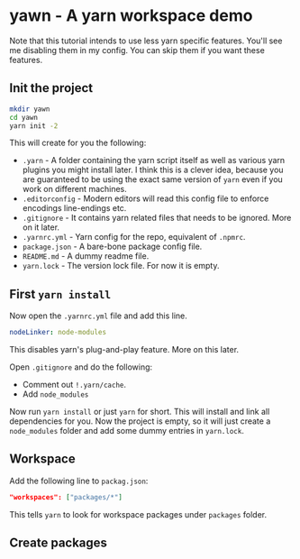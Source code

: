 # yawn - A yarn workspace demo

Note that this tutorial intends to use less yarn specific features. You'll see me disabling them in my config. You can skip them if you want these features.

## Init the project

```sh
mkdir yawn
cd yawn
yarn init -2
```

This will create for you the following:

* `.yarn` - A folder containing the yarn script itself as well as various yarn plugins you might install later. I think this is a clever idea, because you are guaranteed to be using the exact same version of `yarn` even if you work on different machines.
* `.editorconfig` - Modern editors will read this config file to enforce encodings line-endings etc.
* `.gitignore` - It contains yarn related files that needs to be ignored. More on it later.
* `.yarnrc.yml` - Yarn config for the repo, equivalent of `.npmrc`.
* `package.json` - A bare-bone  package config file.
* `README.md` - A dummy readme file.
* `yarn.lock` - The version lock file. For now it is empty.

## First `yarn install`

Now open the `.yarnrc.yml` file and add this line.

```yaml
nodeLinker: node-modules
```

This disables yarn's plug-and-play feature. More on this later.

Open `.gitignore` and do the following:

* Comment out `!.yarn/cache`.
* Add `node_modules`

Now run `yarn install` or just `yarn` for short. This will install and link all dependencies for you. Now the project is empty, so it will just create a `node_modules` folder and add some dummy entries in `yarn.lock`.

## Workspace

Add the following line to `packag.json`:

```json
"workspaces": ["packages/*"]
```

This tells `yarn` to look for workspace packages under `packages` folder.

## Create packages

